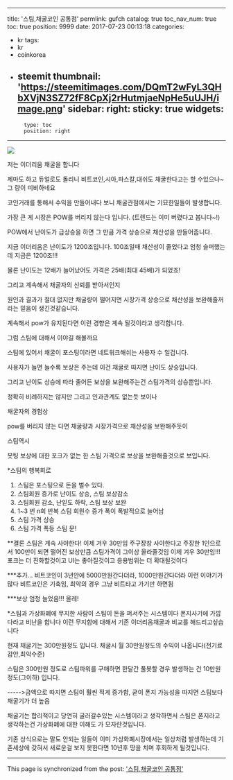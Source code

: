 
---
title: '스팀,채굴코인 공통점'
permlink: gufch
catalog: true
toc_nav_num: true
toc: true
position: 9999
date: 2017-07-23 00:13:18
categories:
- kr
tags:
- kr
- coinkorea
- steemit
thumbnail: 'https://steemitimages.com/DQmT2wFyL3QHbXVjN3SZ72fF8CpXj2rHutmjaeNpHe5uUJH/image.png'
sidebar:
    right:
        sticky: true
widgets:
    -
        type: toc
        position: right
---


![](https://steemitimages.com/DQmT2wFyL3QHbXVjN3SZ72fF8CpXj2rHutmjaeNpHe5uUJH/image.png)

저는 이더리움 채굴을 합니다

제마도 하고 듀얼로도 돌리니 비트코인,시아,파스칼,대쉬도 채굴한다고는 할 수있으나~ 그 량이 미비하네요

코인거래를 통해서 수익을 만들어내다 보니 채굴관점에서는 기묘한일들이 발생합니다.

가장 큰 게 시장은 POW를 버리지 않는다 입니다.
(트렌드는 이미 버렸다고 봅니다~!)


POW에서 난이도가 급상승을 하면 그 만큼 가격 상승으로 채산성을 만들어줍니다.

지금 이더리움은 난이도가 1200조입니다.  100조일때 채산성이 줄었다고 엄청 슬퍼했는데 지금은 1200조!!!

물론 난이도는 12배가 늘어났어도 가격은 25배(최대 45배)가 되었죠!

그리고 계속해서 채굴자의 신뢰를 받아서인지

원인과 결과가 절대 없지만 채굴량이 떨어지면 시장가격 상승으로 채산성을 보완해줄꺼라는 믿음이 생긴것같습니다.

계속해서 pow가 유지된다면 이런 경향은 계속 될것이라고 생각합니다. 

그럼 스팀에 대해서 이야길 해볼까요

스팀에 있어서 채굴이 포스팅이라면 네트워크해쉬는 사용자 수 일겁니다.

사용자가 늘면 늘수록 보상은 주는데 이건 채굴로 따지면 난이도 상승입니다.

그리고 난이도 상승에 따라 줄어든 보상을 보완해주는건 스팀가격의 상승뿐입니다.

정확히 비례하지는 않지만 그리고 인과관계도 없는듯 보이나

채굴자의 경험상

pow를 버리지 않는 다면 채굴량과 시장가격으로 채산성을 보완해주듯이

스팀역시

봇팅 보상에 대한 포크가 없는 한 스팀 가격으로 보상을 보완해줄것으로 보입니다.


*스팀의 행복회로

1. 스팀은 포스팅으로 돈을 벌수 있다.
2. 스팀회원 증가로 난이도 상승, 스팀 보상감소
3. 스팀회원 감소, 난읻도 하락, 스팀 보상 보완
4. 1~3 번 n회 반복 스팀 회원수 증가 폭이 폭발적으로 늘어남
5. 스팀 가격 상승
6. 스팀 가격  폭등 스팀 문!

**결론 
스팀은 계속 사야한다! 이제 겨우 30만임 
주구장창 사야한다고 주장한 1인으로서 100만이 되면 떨어진 보상만큼 스팀가격이 그이상 올라줄것임
이제 겨우 30만임!!!
포크는 더 진화할것이고 UI는 좋아질것이고 응용범위는 더 확대될것이다

***추가...
비트코인이 3년안에 5000만원간다더라, 1000만원간다더라 이런 이야기가 많다
비트코인은 기축임, 최악의 경우 그냥 비트타고 가기만 하면됨

***보상 엄청 늘었음!!! 올레!


*스팀과 가상화폐에 무지한 사람이 스팀이 돈을 퍼서주는 시스템이다 폰지사기에 가깝다라고 비난을 합니다
이런 무지함에 대해서 기존 이더리움채굴과 비교를 해드리고싶습니다

현재 채굴기는 300만원정도 입니다. 
채굴시 월 30만원정도의 수익이 나옵니다(전기료 감안,최악수준)

스팀은 300만원 정도로 스팀파워를 구매하면 한달간 풀봇할 경우 발생하는 건 10만원 정도(그이하) 입니다.

----->금액으로 따지면 스팀이 훨씬 적게 증가함, 굳이 폰지 가능성을 따지면 스팀보다 채굴기가 더 높음

채굴기는 합리적이고 당연히 굴러갈수있는 시스템이라고 생각하면서 스팀은 폰지라고 생각하는건 가상화폐에 대한 이해도 가  모자란것입니다. 

기존 상식으로는 말도 안되는 일들이 이미 가상화폐시장에서는 일상처럼 발생하는데 기존세상에 갖혀서 새로운걸 보지 못한다면 10년후 땅을 치며 후회하게 될것입니다.

- - -

This page is synchronized from the post: ['스팀,채굴코인 공통점'](https://steemit.com/@virus707/gufch)

